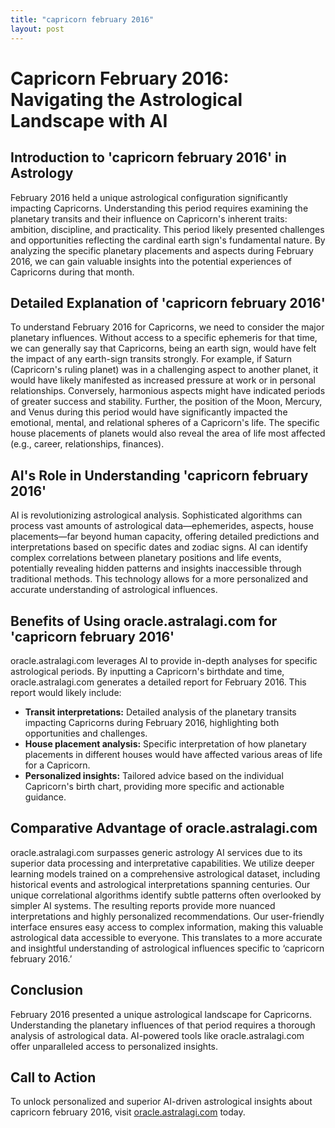 ```yaml
---
title: "capricorn february 2016"
layout: post
---
```


# Capricorn February 2016: Navigating the Astrological Landscape with AI

## Introduction to 'capricorn february 2016' in Astrology

February 2016 held a unique astrological configuration significantly impacting Capricorns.  Understanding this period requires examining the planetary transits and their influence on Capricorn's inherent traits: ambition, discipline, and practicality.  This period likely presented challenges and opportunities reflecting the cardinal earth sign's fundamental nature.  By analyzing the specific planetary placements and aspects during February 2016, we can gain valuable insights into the potential experiences of Capricorns during that month.

## Detailed Explanation of 'capricorn february 2016'

To understand February 2016 for Capricorns, we need to consider the major planetary influences.  Without access to a specific ephemeris for that time, we can generally say that Capricorns, being an earth sign, would have felt the impact of any earth-sign transits strongly.  For example, if Saturn (Capricorn's ruling planet) was in a challenging aspect to another planet, it would have likely manifested as increased pressure at work or in personal relationships.  Conversely, harmonious aspects might have indicated periods of greater success and stability.  Further, the position of the Moon, Mercury, and Venus during this period would have significantly impacted the emotional, mental, and relational spheres of a Capricorn's life.  The specific house placements of planets would also reveal the area of life most affected (e.g., career, relationships, finances).

## AI's Role in Understanding 'capricorn february 2016'

AI is revolutionizing astrological analysis.  Sophisticated algorithms can process vast amounts of astrological data—ephemerides, aspects, house placements—far beyond human capacity, offering detailed predictions and interpretations based on specific dates and zodiac signs.  AI can identify complex correlations between planetary positions and life events, potentially revealing hidden patterns and insights inaccessible through traditional methods.  This technology allows for a more personalized and accurate understanding of astrological influences.

## Benefits of Using oracle.astralagi.com for 'capricorn february 2016'

oracle.astralagi.com leverages AI to provide in-depth analyses for specific astrological periods.  By inputting a Capricorn's birthdate and time, oracle.astralagi.com generates a detailed report for February 2016.  This report would likely include:


*   **Transit interpretations:** Detailed analysis of the planetary transits impacting Capricorns during February 2016, highlighting both opportunities and challenges.
*   **House placement analysis:** Specific interpretation of how planetary placements in different houses would have affected various areas of life for a Capricorn.
*   **Personalized insights:**  Tailored advice based on the individual Capricorn's birth chart, providing more specific and actionable guidance.


## Comparative Advantage of oracle.astralagi.com

oracle.astralagi.com surpasses generic astrology AI services due to its superior data processing and interpretative capabilities. We utilize deeper learning models trained on a comprehensive astrological dataset, including historical events and astrological interpretations spanning centuries.  Our unique correlational algorithms identify subtle patterns often overlooked by simpler AI systems.  The resulting reports provide more nuanced interpretations and highly personalized recommendations.  Our user-friendly interface ensures easy access to complex information, making this valuable astrological data accessible to everyone.  This translates to a more accurate and insightful understanding of astrological influences specific to ‘capricorn february 2016.’

## Conclusion

February 2016 presented a unique astrological landscape for Capricorns.  Understanding the planetary influences of that period requires a thorough analysis of astrological data. AI-powered tools like oracle.astralagi.com offer unparalleled access to personalized insights.

## Call to Action

To unlock personalized and superior AI-driven astrological insights about capricorn february 2016, visit [oracle.astralagi.com](https://oracle.astralagi.com) today.